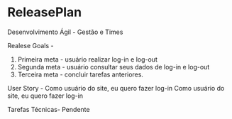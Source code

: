 # ReleasePlan
Desenvolvimento Ágil - Gestão e Times


Realese Goals -
1) Primeira meta - usuário realizar log-in e log-out
2) Segunda meta - usuário consultar seus dados de log-in e log-out
3) Terceira meta - concluir tarefas anteriores.

User Story -
Como usuário do site, eu quero fazer log-in 
Como usuário do site, eu quero fazer log-in 

Tarefas Técnicas- 
Pendente
